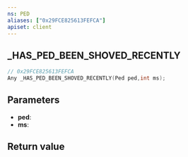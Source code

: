 ```yaml
---
ns: PED
aliases: ["0x29FCE825613FEFCA"]
apiset: client
---
```

## _HAS_PED_BEEN_SHOVED_RECENTLY

```c
// 0x29FCE825613FEFCA
Any _HAS_PED_BEEN_SHOVED_RECENTLY(Ped ped,int ms);
```


## Parameters
* **ped**:
* **ms**:

## Return value